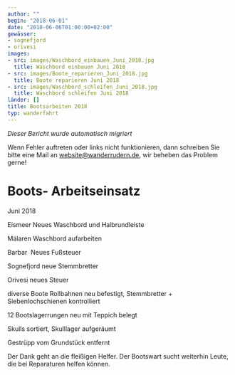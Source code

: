 ```yaml
---
author: ""
begin: "2018-06-01"
date: "2018-06-06T01:00:00+02:00"
gewässer:
- sognefjord
- orivesi
images:
- src: images/Waschbord_einbauen_Juni_2018.jpg
  title: Waschbord einbauen Juni 2018
- src: images/Boote_reparieren_Juni_2018.jpg
  title: Boote reparieren Juni 2018
- src: images/Waschbord_schleifen_Juni_2018.jpg
  title: Waschbord schleifen Juni 2018
länder: []
title: Bootsarbeiten 2018
typ: wanderfahrt
---
```



*Dieser Bericht wurde automatisch migriert*

Wenn Fehler auftreten oder links nicht funktionieren, dann schreiben Sie bitte eine Mail an website@wanderrudern.de, wir beheben das Problem gerne!



# Boots- Arbeitseinsatz


Juni 2018

Eismeer Neues Waschbord und Halbrundleiste

Mälaren Waschbord aufarbeiten

Barbar  Neues Fußsteuer

Sognefjord neue Stemmbretter

Orivesi neues Steuer

diverse Boote Rollbahnen neu befestigt, Stemmbretter + Siebenlochschienen kontrolliert

12 Bootslagerrungen neu mit Teppich belegt

Skulls sortiert, Skulllager aufgeräumt

Gestrüpp vom Grundstück entfernt

Der Dank geht an die fleißigen Helfer. Der Bootswart sucht weiterhin Leute, die bei Reparaturen helfen können.